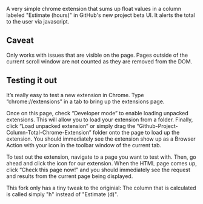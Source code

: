 A very simple chrome extension that sums up float values in a column labeled "Estimate (hours)" in GitHub's new project beta UI. It alerts the total to the user via javascript.

## Caveat

Only works with issues that are visible on the page. Pages outside of the current scroll window are not counted as they are removed from the DOM.

## Testing it out

It’s really easy to test a new extension in Chrome. Type “chrome://extensions” in a tab to bring up the extensions page.

Once on this page, check “Developer mode” to enable loading unpacked extensions. This will allow you to load your extension from a folder. Finally, click “Load unpacked extension” or simply drag the “Github-Project-Column-Total-Chrome-Extension” folder onto the page to load up the extension. You should immediately see the extension show up as a Browser Action with your icon in the toolbar window of the current tab.

To test out the extension, navigate to a page you want to test with. Then, go ahead and click the icon for our extension. When the HTML page comes up, click “Check this page now!” and you should immediately see the request and results from the current page being displayed.

This fork only has a tiny tweak to the originial: The column that is calculated is called simply "h" instead of "Estimate (d)".

